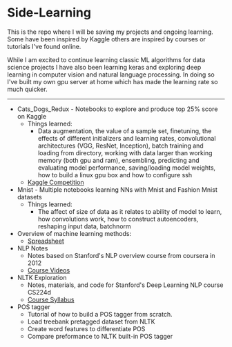 # Side-Learning
This is the repo where I will be saving my projects and ongoing learning. Some have been inspired by Kaggle others are inspired by courses or tutorials I've found online.

While I am excited to continue learning classic ML algorithms for data science projects I have also been learning keras and exploring deep learning in computer vision and natural language processing. In doing so I've built my own gpu server at home which has made the learning rate so much quicker.

---

- Cats_Dogs_Redux - Notebooks to explore and produce top 25% score on Kaggle
  - Things learned:
    - Data augmentation, the value of a sample set, finetuning, the effects of different initializers and learning rates, convolutional architectures (VGG, ResNet, Inception), batch training and loading from directory, working with data larger than working memory (both gpu and ram), ensembling, predicting and evaluating model performance, saving/loading model weights, how to build a linux gpu box and how to configure ssh
  - [Kaggle Competition](https://www.kaggle.com/c/dogs-vs-cats-redux-kernels-edition/discussion/27613)
- Mnist - Multiple notebooks learning NNs with Mnist and Fashion Mnist datasets
  - Things learned:
    - The affect of size of data as it relates to ability of model to learn, how convolutions work, how to construct autoencoders, reshaping input data, batchnorm
- Overview of machine learning methods:
  - [Spreadsheet](https://docs.google.com/spreadsheets/d/1lOBXArptpihQ3WFSC6C6D1X9e4KPZjYbLoU6v3XtbTw/edit?usp=sharing)
- NLP Notes
  - Notes based on Stanford's NLP overview course from coursera in 2012
  - [Course Videos](https://www.youtube.com/playlist?list=PLqNqLI7n_fDbisqKkkAzrFpWQOg8E6KEf)
- NLTK Exploration
  - Notes, materials, and code for Stanford's Deep Learning NLP course CS224d
  - [Course Syllabus](http://cs224d.stanford.edu/syllabus.html)
- POS tagger
  - Tutorial of how to build a POS tagger from scratch.
  - Load treebank pretagged dataset from NLTK
  - Create word features to differentiate POS
  - Compare preformance to NLTK built-in POS tagger
